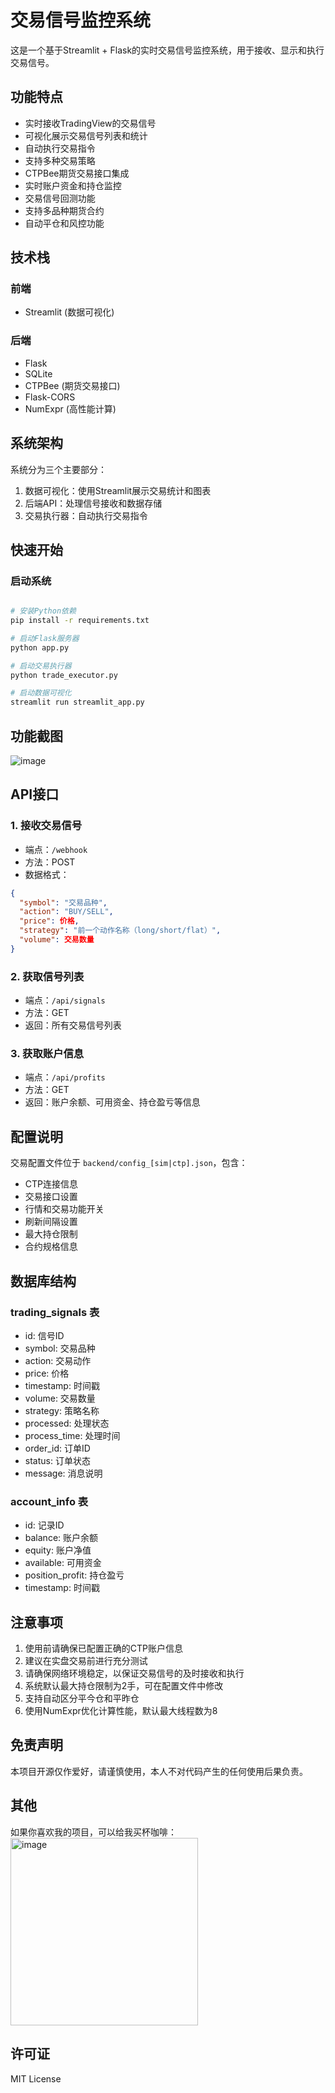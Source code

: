 # 交易信号监控系统

这是一个基于Streamlit + Flask的实时交易信号监控系统，用于接收、显示和执行交易信号。

## 功能特点

- 实时接收TradingView的交易信号
- 可视化展示交易信号列表和统计
- 自动执行交易指令
- 支持多种交易策略
- CTPBee期货交易接口集成
- 实时账户资金和持仓监控
- 交易信号回测功能
- 支持多品种期货合约
- 自动平仓和风控功能

## 技术栈

### 前端
- Streamlit (数据可视化)

### 后端
- Flask
- SQLite
- CTPBee (期货交易接口)
- Flask-CORS
- NumExpr (高性能计算)

## 系统架构

系统分为三个主要部分：
1. 数据可视化：使用Streamlit展示交易统计和图表
2. 后端API：处理信号接收和数据存储
3. 交易执行器：自动执行交易指令

## 快速开始

### 启动系统
```bash

# 安装Python依赖
pip install -r requirements.txt

# 启动Flask服务器
python app.py

# 启动交易执行器
python trade_executor.py

# 启动数据可视化
streamlit run streamlit_app.py
```

## 功能截图

![image](https://github.com/user-attachments/assets/4885cd52-b9c6-4b2f-8d63-ecb88b8fa1f5)


## API接口

### 1. 接收交易信号
- 端点：`/webhook`
- 方法：POST
- 数据格式：
```json
{
  "symbol": "交易品种",
  "action": "BUY/SELL",
  "price": 价格,
  "strategy": "前一个动作名称（long/short/flat）",
  "volume": 交易数量
}
```

### 2. 获取信号列表
- 端点：`/api/signals`
- 方法：GET
- 返回：所有交易信号列表

### 3. 获取账户信息
- 端点：`/api/profits`
- 方法：GET
- 返回：账户余额、可用资金、持仓盈亏等信息

## 配置说明

交易配置文件位于 `backend/config_[sim|ctp].json`，包含：
- CTP连接信息
- 交易接口设置
- 行情和交易功能开关
- 刷新间隔设置
- 最大持仓限制
- 合约规格信息

## 数据库结构

### trading_signals 表
- id: 信号ID
- symbol: 交易品种
- action: 交易动作
- price: 价格
- timestamp: 时间戳
- volume: 交易数量
- strategy: 策略名称
- processed: 处理状态
- process_time: 处理时间
- order_id: 订单ID
- status: 订单状态
- message: 消息说明

### account_info 表
- id: 记录ID
- balance: 账户余额
- equity: 账户净值
- available: 可用资金
- position_profit: 持仓盈亏
- timestamp: 时间戳

## 注意事项

1. 使用前请确保已配置正确的CTP账户信息
2. 建议在实盘交易前进行充分测试
3. 请确保网络环境稳定，以保证交易信号的及时接收和执行
4. 系统默认最大持仓限制为2手，可在配置文件中修改
5. 支持自动区分平今仓和平昨仓
6. 使用NumExpr优化计算性能，默认最大线程数为8

## 免责声明
本项目开源仅作爱好，请谨慎使用，本人不对代码产生的任何使用后果负责。

## 其他
如果你喜欢我的项目，可以给我买杯咖啡：
<img src="https://github.com/user-attachments/assets/e75ef971-ff56-41e5-88b9-317595d22f81" alt="image" width="300" height="300">

## 许可证

MIT License
